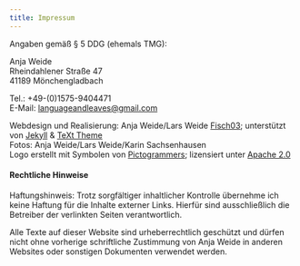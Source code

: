 ```yaml
---
title: Impressum
---
```

Angaben gemäß § 5 DDG (ehemals TMG):

Anja Weide\
Rheindahlener Straße 47\
41189 Mönchengladbach

Tel.: +49-(0)1575-9404471\
E-Mail: languageandleaves@gmail.com

Webdesign und Realisierung:  Anja Weide/Lars Weide [Fisch03](https://fisch03.xyz/#Home); unterstützt von [Jekyll](http://jekyllrb.com/) & [TeXt Theme](https://github.com/kitian616/jekyll-TeXt-theme)\
Fotos: Anja Weide/Lars Weide/Karin Sachsenhausen\
Logo erstellt mit Symbolen von [Pictogrammers](https://pictogrammers.com/); lizensiert unter [Apache 2.0](https://pictogrammers.com/docs/general/license/)

#### Rechtliche Hinweise


Haftungshinweis: Trotz sorgfältiger inhaltlicher Kontrolle übernehme ich keine Haftung für die Inhalte externer Links. Hierfür sind ausschließlich die Betreiber der verlinkten Seiten verantwortlich.

Alle Texte auf dieser Website sind urheberrechtlich geschützt und dürfen nicht ohne vorherige schriftliche Zustimmung von Anja Weide in anderen Websites oder sonstigen Dokumenten verwendet werden. 